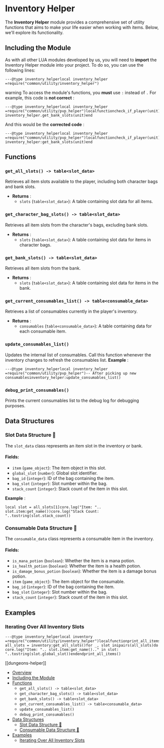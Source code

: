 # Inventory Helper

The **Inventory Helper** module provides a comprehensive set of utility functions that aims to make your life easier when working with items. Below, we'll explore its functionality.

## Including the Module[​](https://docs.project-sylvanas.net/docs/<#including-the-module> "Direct link to Including the Module")

As with all other LUA modules developed by us, you will need to **import** the Inventory Helper module into your project. To do so, you can use the following lines:

```
---@type inventory_helperlocal inventory_helper =require("common/utility/inventory_helper")
```

warning
To access the module's functions, you **must** use `:` instead of `.`
For example, this code is **not correct** :

```
---@type inventory_helperlocal inventory_helper =require("common/utility/pvp_helper")localfunctioncheck_if_player(unit)return inventory_helper.get_bank_slots(unit)end
```

And this would be the **corrected code** :

```
---@type inventory_helperlocal inventory_helper =require("common/utility/pvp_helper")localfunctioncheck_if_player(unit)return inventory_helper:get_bank_slots(unit)end
```

## Functions[​](https://docs.project-sylvanas.net/docs/<#functions> "Direct link to Functions")

### `get_all_slots() -> table<slot_data>`[​](https://docs.project-sylvanas.net/docs/<#get_all_slots---tableslot_data> "Direct link to get_all_slots---tableslot_data")

Retrieves all item slots available to the player, including both character bags and bank slots.

- **Returns** :
  - `slots` (`table<slot_data>`): A table containing slot data for all items.

### `get_character_bag_slots() -> table<slot_data>`[​](https://docs.project-sylvanas.net/docs/<#get_character_bag_slots---tableslot_data> "Direct link to get_character_bag_slots---tableslot_data")

Retrieves all item slots from the character's bags, excluding bank slots.

- **Returns** :
  - `slots` (`table<slot_data>`): A table containing slot data for items in character bags.

### `get_bank_slots() -> table<slot_data>`[​](https://docs.project-sylvanas.net/docs/<#get_bank_slots---tableslot_data> "Direct link to get_bank_slots---tableslot_data")

Retrieves all item slots from the bank.

- **Returns** :
  - `slots` (`table<slot_data>`): A table containing slot data for items in the bank.

### `get_current_consumables_list() -> table<consumable_data>`[​](https://docs.project-sylvanas.net/docs/<#get_current_consumables_list---tableconsumable_data> "Direct link to get_current_consumables_list---tableconsumable_data")

Retrieves a list of consumables currently in the player's inventory.

- **Returns** :
  - `consumables` (`table<consumable_data>`): A table containing data for each consumable item.

### `update_consumables_list()`[​](https://docs.project-sylvanas.net/docs/<#update_consumables_list> "Direct link to update_consumables_list")

Updates the internal list of consumables. Call this function whenever the inventory changes to refresh the consumables list.
**Example** :

```
---@type inventory_helperlocal inventory_helper =require("common/utility/pvp_helper")-- After picking up new consumablesinventory_helper:update_consumables_list()
```

### `debug_print_consumables()`[​](https://docs.project-sylvanas.net/docs/<#debug_print_consumables> "Direct link to debug_print_consumables")

Prints the current consumables list to the debug log for debugging purposes.

## Data Structures[​](https://docs.project-sylvanas.net/docs/<#data-structures> "Direct link to Data Structures")

### Slot Data Structure 🎒[​](https://docs.project-sylvanas.net/docs/<#slot-data-structure-> "Direct link to slot-data-structure-")

The `slot_data` class represents an item slot in the inventory or bank.

#### Fields:[​](https://docs.project-sylvanas.net/docs/<#fields> "Direct link to Fields:")

- `item` (`game_object`): The item object in this slot.
- `global_slot` (`number`): Global slot identifier.
- `bag_id` (`integer`): ID of the bag containing the item.
- `bag_slot` (`integer`): Slot number within the bag.
- `stack_count` (`integer`): Stack count of the item in this slot.

**Example** :

```
local slot = all_slots[1]core.log("Item: ".. slot.item:get_name())core.log("Stack Count: "..tostring(slot.stack_count))
```

### Consumable Data Structure 🧪[​](https://docs.project-sylvanas.net/docs/<#consumable-data-structure-> "Direct link to consumable-data-structure-")

The `consumable_data` class represents a consumable item in the inventory.

#### Fields:[​](https://docs.project-sylvanas.net/docs/<#fields-1> "Direct link to Fields:")

- `is_mana_potion` (`boolean`): Whether the item is a mana potion.
- `is_health_potion` (`boolean`): Whether the item is a health potion.
- `is_damage_bonus_potion` (`boolean`): Whether the item is a damage bonus potion.
- `item` (`game_object`): The item object for the consumable.
- `bag_id` (`integer`): ID of the bag containing the item.
- `bag_slot` (`integer`): Slot number within the bag.
- `stack_count` (`integer`): Stack count of the item in this slot.

## Examples[​](https://docs.project-sylvanas.net/docs/<#examples> "Direct link to Examples")

### Iterating Over All Inventory Slots[​](https://docs.project-sylvanas.net/docs/<#iterating-over-all-inventory-slots> "Direct link to Iterating Over All Inventory Slots")

```
---@type inventory_helperlocal inventory =require("common/utility/inventory_helper")localfunctionprint_all_items()local all_slots = inventory:get_all_slots()for _, slot inipairs(all_slots)do    core.log("Item: ".. slot.item:get_name().." in slot: "..tostring(slot.global_slot))endendprint_all_items()
```

[[dungeons-helper]]

- [Overview](https://docs.project-sylvanas.net/docs/<#overview>)
- [Including the Module](https://docs.project-sylvanas.net/docs/<#including-the-module>)
- [Functions](https://docs.project-sylvanas.net/docs/<#functions>)
  - `get_all_slots() -> table<slot_data>`[](https://docs.project-sylvanas.net/docs/<#get_all_slots---tableslot_data>)
  - `get_character_bag_slots() -> table<slot_data>`[](https://docs.project-sylvanas.net/docs/<#get_character_bag_slots---tableslot_data>)
  - `get_bank_slots() -> table<slot_data>`[](https://docs.project-sylvanas.net/docs/<#get_bank_slots---tableslot_data>)
  - `get_current_consumables_list() -> table<consumable_data>`[](https://docs.project-sylvanas.net/docs/<#get_current_consumables_list---tableconsumable_data>)
  - `update_consumables_list()`[](https://docs.project-sylvanas.net/docs/<#update_consumables_list>)
  - `debug_print_consumables()`[](https://docs.project-sylvanas.net/docs/<#debug_print_consumables>)
- [Data Structures](https://docs.project-sylvanas.net/docs/<#data-structures>)
  - [Slot Data Structure 🎒](https://docs.project-sylvanas.net/docs/<#slot-data-structure->)
  - [Consumable Data Structure 🧪](https://docs.project-sylvanas.net/docs/<#consumable-data-structure->)
- [Examples](https://docs.project-sylvanas.net/docs/<#examples>)
  - [Iterating Over All Inventory Slots](https://docs.project-sylvanas.net/docs/<#iterating-over-all-inventory-slots>)

